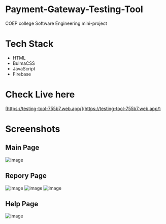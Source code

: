 # Payment-Gateway-Testing-Tool
COEP college Software Engineering mini-project

# Tech Stack
- HTML
- BulmaCSS
- JavaScript
- Firebase

# Check Live here
[https://testing-tool-755b7.web.app/](https://testing-tool-755b7.web.app/)

# Screenshots

## Main Page
![image](https://user-images.githubusercontent.com/44437936/152974546-c2a65259-9157-4d37-bc0e-9ad0f4f28e85.png)

## Repory Page
![image](https://user-images.githubusercontent.com/44437936/152975254-b7276973-b19b-418b-9de8-af2a96867904.png)
![image](https://user-images.githubusercontent.com/44437936/152975645-aba2e769-ef95-43fa-9b51-0c323d488cc6.png)
![image](https://user-images.githubusercontent.com/44437936/152975870-96faef4e-93db-43eb-9c7a-f75cb4124f7c.png)

## Help Page
![image](https://user-images.githubusercontent.com/44437936/152974603-44acb46f-5c27-4c46-9e96-cecbcd4c741c.png)
